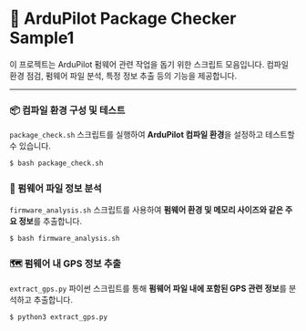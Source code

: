 # 🚀 ArduPilot Package Checker Sample1
이 프로젝트는 ArduPilot 펌웨어 관련 작업을 돕기 위한 스크립트 모음입니다. 컴파일 환경 점검, 펌웨어 파일 분석, 특정 정보 추출 등의 기능을 제공합니다.

---

### 📦 컴파일 환경 구성 및 테스트

`package_check.sh` 스크립트를 실행하여 **ArduPilot 컴파일 환경**을 설정하고 테스트할 수 있습니다.

```bash
$ bash package_check.sh
```

### 💾 펌웨어 파일 정보 분석
`firmware_analysis.sh` 스크립트를 사용하여 **펌웨어 환경 및 메모리 사이즈와 같은 주요 정보**를 추출합니다.

```bash
$ bash firmware_analysis.sh
```

### 🗺️ 펌웨어 내 GPS 정보 추출
`extract_gps.py` 파이썬 스크립트를 통해 **펌웨어 파일 내에 포함된 GPS 관련 정보**를 분석하고 추출합니다.

```bash
$ python3 extract_gps.py
```
